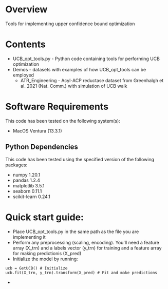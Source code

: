# Overview 
Tools for implementing upper confidence bound optimization

# Contents
* UCB_opt_tools.py - Python code containing tools for performing UCB optimization
* Demos - datasets with examples of how UCB_opt_tools can be employed 
  * ATR_Engineering - Acyl-ACP reductase dataset from Greenhalgh et al. 2021 (Nat. Comm.) with simulation of UCB walk

# Software Requirements 
This code has been tested on the following system(s): 
 * MacOS Ventura (13.3.1)

## Python Dependencies 

This code has been tested using the specified version of the following packages: 
* numpy 1.20.1
* pandas 1.2.4
* matplotlib 3.5.1
* seaborn 0.11.1
* scikit-learn 0.24.1

# Quick start guide: 
* Place UCB_opt_tools.py in the same path as the file you are implementing it
* Perform any preprocessing (scaling, encoding). You'll need a feature array (X_trn) and a labels vector (y_trn) for training and a feature array for making predictionis (X_pred)
* Initialize the model by running: 
```
ucb = GetUCB() # Initialize 
ucb.fit(X_trn, y_trn).transform(X_pred) # Fit and make predictions 
```



* 

  



